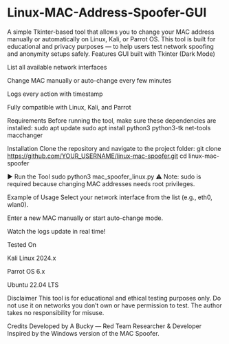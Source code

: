 # Linux-MAC-Address-Spoofer-GUI
A simple Tkinter-based tool that allows you to change your MAC address manually or automatically on Linux, Kali, or Parrot OS. This tool is built for educational and privacy purposes — to help users test network spoofing and anonymity setups safely.
Features
GUI built with Tkinter (Dark Mode)

List all available network interfaces

Change MAC manually or auto-change every few minutes

Logs every action with timestamp

Fully compatible with Linux, Kali, and Parrot

Requirements
Before running the tool, make sure these dependencies are installed:
sudo apt update
sudo apt install python3 python3-tk net-tools macchanger

Installation
Clone the repository and navigate to the project folder:
git clone https://github.com/YOUR_USERNAME/linux-mac-spoofer.git
cd linux-mac-spoofer

▶️ Run the Tool
sudo python3 mac_spoofer_linux.py
⚠️ Note: sudo is required because changing MAC addresses needs root privileges.

Example of Usage
Select your network interface from the list (e.g., eth0, wlan0).

Enter a new MAC manually or start auto-change mode.

Watch the logs update in real time!

Tested On

Kali Linux 2024.x

Parrot OS 6.x

Ubuntu 22.04 LTS

Disclaimer
This tool is for educational and ethical testing purposes only.
Do not use it on networks you don’t own or have permission to test.
The author takes no responsibility for misuse.

Credits
Developed by A Bucky — Red Team Researcher & Developer
Inspired by the Windows version of the MAC Spoofer.

